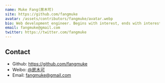 ```yaml
---
name: Muke Fang(房木可)
site: https://github.com/fangmuke
avatar: /assets/contributors/fangmuke/avatar.webp
bio: Web development engineer. Begins with interest, ends with interest.
email: fangmuke@gmail.com
twitter: https://twitter.com/fangmuke
---
```


## Contact

- Github: <https://github.com/fangmuke>
- Weibo: [@房木可](https://weibo.com/5393402191)
- Email: <fangmuke@gmail.com>
